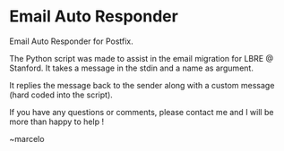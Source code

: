 Email Auto Responder
====================

Email Auto Responder for Postfix.

The Python script was made to assist in the email migration for LBRE @ Stanford. It takes a message in the stdin and a name as argument.

It replies the message back to the sender along with a custom message (hard coded into the script).

If you have any questions or comments, please contact me and I will be more than happy to help !

~marcelo